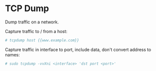 # TCP Dump

Dump traffic on a network.

Capture traffic to / from a host:

```bash
# tcpdump host {{www.example.com}}
```


Capture traffic in interface to port, include data, don't convert address to names:

```bash
# sudo tcpdump -vvXni <interface> 'dst port <port>'
```
